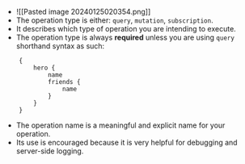 - ![[Pasted image 20240125020354.png]]
- The operation type is either:  `query`, `mutation`, `subscription`.
- It describes which type of operation you are intending to execute.
- The operation type is always **required** unless you are using `query` shorthand syntax as such:
```
	{
		hero {
			name
			friends {
				name
			}
		}
	}
```
- The operation name is a meaningful and explicit name for your operation.
- Its use is encouraged because it is very helpful for debugging and server-side logging.
